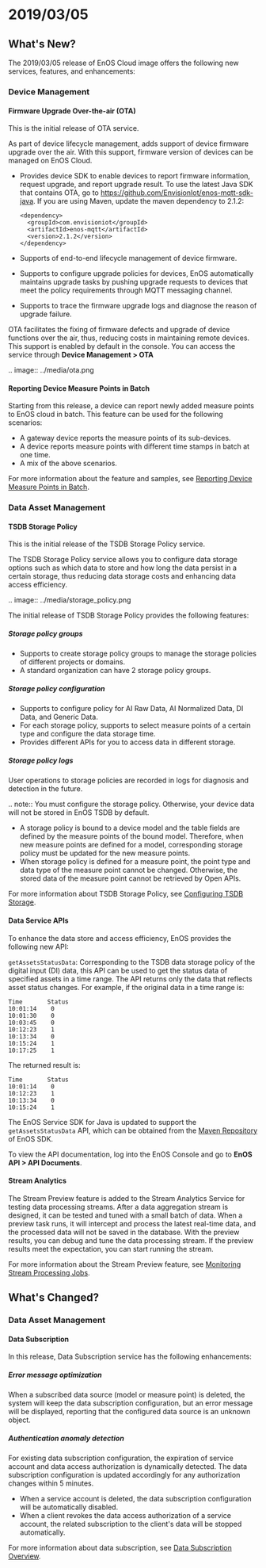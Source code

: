 # 2019/03/05

## What's New?

The 2019/03/05 release of EnOS Cloud image offers the following new services, features, and enhancements:

### Device Management

#### Firmware Upgrade Over-the-air (OTA)

This is the initial release of OTA service.

As part of device lifecycle management, adds support of device firmware upgrade over the air. With this support, firmware version of devices can be managed on EnOS Cloud.

- Provides device SDK to enable devices to report firmware information, request upgrade, and report upgrade result. To use the latest Java SDK that contains OTA, go to https://github.com/EnvisionIot/enos-mqtt-sdk-java. If you are using Maven, update the maven dependency to 2.1.2:

  ```
  <dependency>
    <groupId>com.envisioniot</groupId>
    <artifactId>enos-mqtt</artifactId>
    <version>2.1.2</version>
  </dependency>

  ```

- Supports of end-to-end lifecycle management of device firmware.
- Supports to configure upgrade policies for devices, EnOS automatically maintains upgrade tasks by pushing upgrade requests to devices that meet the policy requirements through MQTT messaging channel.
- Supports to trace the firmware upgrade logs and diagnose the reason of upgrade failure.

OTA facilitates the fixing of firmware defects and upgrade of device functions over the air, thus, reducing costs in maintaining remote devices. This support is enabled by default in the console. You can access the service through **Device Management > OTA**

.. image:: ../media/ota.png



#### Reporting Device Measure Points in Batch

Starting from this release, a device can report newly added measure points to EnOS cloud in batch. This feature can be used for the following scenarios:

- A gateway device reports the measure points of its sub-devices.
- A device reports measure points with different time stamps in batch at one time.
- A mix of the above scenarios.

For more information about the feature and samples, see [Reporting Device Measure Points in Batch](/docs/device-connection/en/2.0.8/reference/mqtt/upstream/device_else/report_points.html).



### Data Asset Management

#### TSDB Storage Policy

This is the initial release of the TSDB Storage Policy service.

The TSDB Storage Policy service allows you to configure data storage options such as which data to store and how long the data persist in a certain storage, thus reducing data storage costs and enhancing data access efficiency.

.. image:: ../media/storage_policy.png

The initial release of TSDB Storage Policy provides the following features:

##### Storage policy groups

- Supports to create storage policy groups to manage the storage policies of different projects or domains.
- A standard organization can have 2 storage policy groups.

##### Storage policy configuration

- Supports to configure policy for AI Raw Data, AI Normalized Data, DI Data, and Generic Data.
- For each storage policy, supports to select measure points of a certain type and configure the data storage time.
- Provides different APIs for you to access data in different storage.

##### Storage policy logs

User operations to storage policies are recorded in logs for diagnosis and detection in the future.

.. note:: You must configure the storage policy. Otherwise, your device data will not be stored in EnOS TSDB by default.

- A storage policy is bound to a device model and the table fields are defined by the measure points of the bound model. Therefore, when new measure points are defined for a model, corresponding storage policy must be updated for the new measure points.
- When storage policy is defined for a measure point, the point type and data type of the measure point cannot be changed. Otherwise, the stored data of the measure point cannot be retrieved by Open APIs.

For more information about TSDB Storage Policy, see [Configuring TSDB Storage](/docs/data-asset/en/2.0.8/configuring_tsdb_storage.html).

#### Data Service APIs

To enhance the data store and access efficiency, EnOS provides the following new API:

`getAssetsStatusData`: Corresponding to the TSDB data storage policy of the digital input (DI) data, this API can be used to get the status data of specified assets in a time range. The API returns only the data that reflects asset status changes. For example, if the original data in a time range is:

```
Time       Status
10:01:14    0
10:01:30    0
10:03:45    0
10:12:23    1
10:13:34    0
10:15:24    1
10:17:25    1
```
The returned result is:

```
Time       Status
10:01:14    0
10:12:23    1
10:13:34    0
10:15:24    1
```

The EnOS Service SDK for Java is updated to support the `getAssetsStatusData` API, which can be obtained from the [Maven Repository](https://mvnrepository.com/artifact/com.envisioniot/enos-api) of EnOS SDK.

To view the API documentation, log into the EnOS Console and go to **EnOS API > API Documents**.

#### Stream Analytics

The Stream Preview feature is added to the Stream Analytics Service for testing data processing streams. After a data aggregation stream is designed, it can be tested and tuned with a small batch of data. When a preview task runs, it will intercept and process the latest real-time data, and the processed data will not be saved in the database. With the preview results, you can debug and tune the data processing stream. If the preview results meet the expectation, you can start running the stream.

For more information about the Stream Preview feature, see [Monitoring Stream Processing Jobs](/docs/data-asset/en/2.0.8/howto/stream/monitoring_job.html).



## What's Changed?

### Data Asset Management

#### Data Subscription

In this release, Data Subscription service has the following enhancements:

##### Error message optimization

When a subscribed data source (model or measure point) is deleted, the system will keep the data subscription configuration, but an error message will be displayed, reporting that the configured data source is an unknown object.

##### Authentication anomaly detection

For existing data subscription configuration, the expiration of service account and data access authorization is dynamically detected. The data subscription configuration is updated accordingly for any authorization changes within 5 minutes.

- When a service account is deleted, the data subscription configuration will be automatically disabled.
- When a client revokes the data access authorization of a service account, the related subscription to the client's data will be stopped automatically.

For more information about data subscription, see [Data Subscription Overview](/docs/data-asset/en/2.0.8/learn/data_subscription_overview.html).
